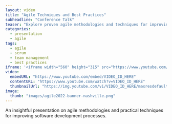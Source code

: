 ```yaml
---
layout: video
title: "Agile Techniques and Best Practices"
subheadline: "Conference Talk"
teaser: "Explore proven agile methodologies and techniques for improving team productivity."
categories:
  - presentation
  - agile
tags:
  - agile
  - scrum
  - team management
  - best practices
iframe: '<iframe width="560" height="315" src="https://www.youtube.com/embed/VIDEO_ID_HERE" frameborder="0" allow="accelerometer; autoplay; clipboard-write; encrypted-media; gyroscope; picture-in-picture" allowfullscreen></iframe>'
video:
  embedURL: "https://www.youtube.com/embed/VIDEO_ID_HERE"
  contentURL: "https://www.youtube.com/watch?v=VIDEO_ID_HERE"
  thumbnailUrl: "https://img.youtube.com/vi/VIDEO_ID_HERE/maxresdefault.jpg"
image:
  thumb: "images/agile2022-banner-nashville.png"
---
```


An insightful presentation on agile methodologies and practical techniques for improving software development processes.
